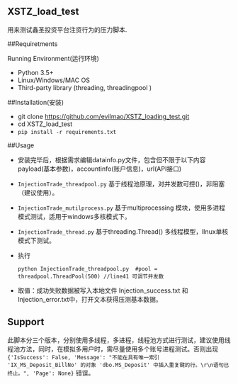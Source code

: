 
## XSTZ_load_test

用来测试鑫圣投资平台注资行为的压力脚本.

##Requiretments

Running Environment(运行环境)

*  Python 3.5+ 
*  Linux/Windows/MAC OS
*  Third-party library (threading, threadingpool )

##Installation(安装)

*  git clone  <https://github.com/evilmao/XSTZ_loading_test.git>
*  cd XSTZ_load_test
*  `pip install -r requirements.txt`

##Usage 

*  安装完毕后，根据需求编辑datainfo.py文件，包含但不限于以下内容 payload(基本参数)，accountinfo(账户信息)，url(API接口)

*  `InjectionTrade_threadpool.py` 基于线程池原理，对并发数可控()，非阻塞（建议使用）。

*  `InjectionTrade_mutilprocess.py` 基于multiprocessing 模块，使用多进程模式测试，适用于windows多核模式下。

*  `InjectionTrade_thread.py` 基于threading.Thread() 多线程模型，lInux单核模式下测试。

*  执行

    ```shell
   python InjectionTrade_threadpool.py  #pool = threadpool.ThreadPool(500) //line41 可调节并发数
    ```

*  取值：成功失败数据被写入本地文件 Injection_success.txt 和Injection_error.txt中，打开文本获得压测基本数据。

## Support 

此脚本分三个版本，分别使用多线程，多进程，线程池方式进行测试，建议使用线程池方法，同时，在模拟多用户时，需尽量使用多个账号进程测试。否则出现 `{'IsSuccess': False, 'Message': "不能在具有唯一索引 'IX_MS_Deposit_BillNo' 的对象 'dbo.MS_Deposit' 中插入重复键的行。\r\n语句已终止。", 'Page': None}` 错误。
